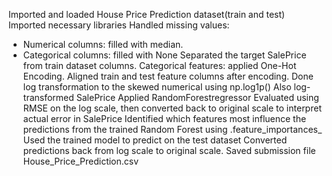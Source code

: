 Imported and loaded House Price Prediction dataset(train and test)
Imported necessary libraries
Handled missing values:
  - Numerical columns: filled with median.  
  - Categorical columns: filled with None
Separated the target SalePrice from train dataset columns.
Categorical features: applied One-Hot Encoding. 
Aligned train and test feature columns after encoding.
Done log transformation to the skewed numerical using np.log1p()
Also log-transformed SalePrice
Applied RandomForestregressor
Evaluated using RMSE on the log scale, then converted back to original scale to interpret actual error in SalePrice
Identified which features most influence the predictions from the trained Random Forest using .feature_importances_
Used the trained model to predict on the test dataset
Converted predictions back from log scale to original scale.
Saved submission file House_Price_Prediction.csv
